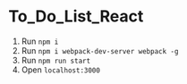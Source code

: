 # To_Do_List_React
1. Run `npm i`
2. Run `npm i webpack-dev-server webpack -g`
3. Run `npm run start`
4. Open `localhost:3000`
